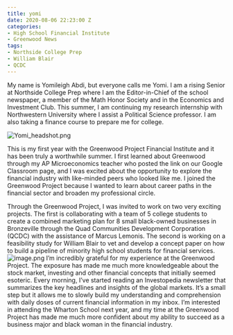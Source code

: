 ```yaml
---
title: yomi
date: 2020-08-06 22:23:00 Z
categories:
- High School Financial Institute
- Greenwood News
tags:
- Northside College Prep
- William Blair
- QCDC
---
```


My name is Yomileigh Abdi, but everyone calls me Yomi. I am a rising Senior at Northside College Prep where I am the Editor-in-Chief of the school newspaper, a member of the Math Honor Society and in the Economics and Investment Club. This summer, I am continuing my research internship with Northwestern University where I assist a Political Science professor. I am also taking a finance course to prepare me for college.  

![Yomi_headshot.png](/uploads/Yomi_headshot.png)

This is my first year with the Greenwood Project Financial Institute and it has been truly a worthwhile summer. I first learned about Greenwood through my AP Microeconomics teacher who posted the link on our Google Classroom page, and I was excited about the opportunity to explore the financial industry with like-minded peers who looked like me. I joined the Greenwood Project because I wanted to learn about career paths in the financial sector and broaden my professional circle.

Through the Greenwood Project, I was invited to work on two very exciting projects. The first is collaborating with a team of 5 college students to create a combined marketing plan for 8 small black-owned businesses in Bronzeville through the Quad Communities Development Corporation (QCDC) with the assistance of Marcus Lemonis. The second is working on a feasibility study for William Blair to vet and develop a concept paper on how to build a pipeline of minority high school students for financial services. 
![image.png](/uploads/image.png)
I’m incredibly grateful for my experience at the Greenwood Project. The exposure has made me much more knowledgeable about the stock market, investing and other financial concepts that initially seemed esoteric. Every morning, I’ve started reading an Investopedia newsletter that summarizes the key headlines and insights of the global markets. It’s a small step but it allows me to slowly build my understanding and comprehension with daily doses of current financial information in my inbox. I’m interested in attending the Wharton School next year, and my time at the Greenwood Project has made me much more confident about my ability to succeed as a business major and black woman in the financial industry.
